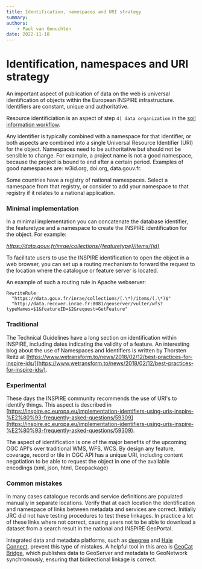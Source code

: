 ```yaml
---
title: Identification, namespaces and URI strategy
summary: 
authors:
    - Paul van Genuchten
date: 2022-11-10
---
```


# Identification, namespaces and URI strategy

An important aspect of publication of data on the web is universal identification of objects within the European INSPIRE infrastructure. Identifiers are constant, unique and authoritative.

Resource identificiation is an aspect of step `4) data organization` in the [soil information workflow](https://www.isric.org/index.php/utilise/community-practice).


Any identifier is typically combined with a namespace for that identifier, or both aspects are combined into a single Universal Resource Identifier (URI) for the object. Namespaces need to be authoritative but should not be sensible to change. For example, a project name is not a good namespace, because the project is bound to end after a certain period. Examples of good namespaces are: w3id.org, doi.org, data.gouv.fr.

Some countries have a registry of national namespaces. Select a namespace from that registry, or consider to add your namespace to that registry if it relates to a national application.

### Minimal implementation

In a minimal implementation you can concatenate the database identifier, the featuretype and a namespace to create the INSPIRE identification for the object. For example:

_https://data.gouv.fr/inrae/collections/{featuretype}/items/{id}_

To facilitate users to use the INSPIRE identification to open the object in a web browser, you can set up a routing mechanism to forward the request to the location where the catalogue or feature server is located.

An example of such a routing rule in Apache webserver:

``` 
RewriteRule
  "https://data.gouv.fr/inrae/collections/(.\*)/items/(.\*)$"
  "http://data.recover.inrae.fr:8081/geoserver/vulter/wfs?typeNames=$1&featureID=$2&request=GetFeature"
```

### Traditional

The Technical Guidelines have a long section on identification within INSPIRE, including dates indicating the validity of a feature. An interesting blog about the use of Namespaces and Identifiers is written by Thorsten Reitz at [https://www.wetransform.to/news/2018/02/12/best-practices-for-inspire-ids/](https://www.wetransform.to/news/2018/02/12/best-practices-for-inspire-ids/).

### Experimental

These days the INSPIRE community recommends the use of URI's to identify things. This aspect is described in [https://inspire.ec.europa.eu/implementation-identifiers-using-uris-inspire-%E2%80%93-frequently-asked-questions/59309](https://inspire.ec.europa.eu/implementation-identifiers-using-uris-inspire-%E2%80%93-frequently-asked-questions/59309).

The aspect of identification is one of the major benefits of the upcoming OGC API's over traditional WMS, WFS, WCS. By design any feature, coverage, record or tile in OGC API has a unique URI, including content negotiation to be able to request the object in one of the available encodings (xml, json, html, Geopackage)

### Common mistakes

In many cases catalogue records and service definitions are populated manually in separate locations. Verify that at each location the identification and namespace of links between metadata and services are correct. Initially JRC did not have testing procedures to test these linkages. In practice a lot of these links where not correct, causing users not to be able to download a dataset from a search result in the national and INSPIRE GeoPortal.

Integrated data and metadata platforms, such as [deegree](tools/deegree.md) and [Hale Connect](tools/hale-connect.md), prevent this type of mistakes. A helpful tool in this area is [GeoCat Bridge](tools/bridge-geoserver-geonetwork.md), which publishes data to GeoServer and metadata to GeoNetwork synchronously, ensuring that bidirectional linkage is correct.
